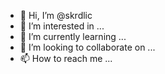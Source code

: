 - 👋 Hi, I’m @skrdlic
- 👀 I’m interested in ...
- 🌱 I’m currently learning ...
- 💞️ I’m looking to collaborate on ...
- 📫 How to reach me ...

<!---
skrdlic/skrdlic is a ✨ special ✨ repository because its `README.md` (this file) appears on your GitHub profile.
You can click the Preview link to take a look at your changes.
--->
